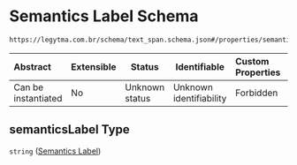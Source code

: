 # Semantics Label Schema

```txt
https://legytma.com.br/schema/text_span.schema.json#/properties/semanticsLabel
```




| Abstract            | Extensible | Status         | Identifiable            | Custom Properties | Additional Properties | Access Restrictions | Defined In                                                                        |
| :------------------ | ---------- | -------------- | ----------------------- | :---------------- | --------------------- | ------------------- | --------------------------------------------------------------------------------- |
| Can be instantiated | No         | Unknown status | Unknown identifiability | Forbidden         | Allowed               | none                | [text_span.schema.json\*](../schema/text_span.schema.json "open original schema") |

## semanticsLabel Type

`string` ([Semantics Label](text_span-properties-semantics-label.md))
